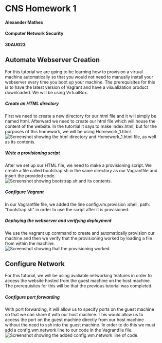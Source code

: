 # CNS Homework 1
#### Alexander Mathes
#### Computer Network Security
#### 30AUG23
## Automate Webserver Creation
For this tutorial we are going to be learning how to provision a virtual machine automatically so that you would not need to manually install your webserver every time you boot up your machine.  The prerequisites for this is to have the latest version of Vagrant and have a visualization product downloaded.  We will be using VirtualBox.
##### Create an HTML directory
First we need to create a new directory for our html file and it will simply be named html.  Afterward we need to create our html file which will house the content of the website.  In the tutortial it says to make index.html, but for the purposes of this homework, we will be using Homework_1.html.
![Screenshot showing the html directory and Homework_1.html file, as well as its contents.](https://github.com/RoboTurtle/CNS/assets/70544712/0ac19274-221e-409c-80ae-854b0f566274)

##### Write a provisioning script
After we set up our HTML file, we need to make a provisioning script.  We create a file called bootstrap.sh in the same directory as our Vagrantfile and insert the provided code.
![Screenshot showing bootstrap.sh and its contents.](https://github.com/RoboTurtle/CNS/assets/70544712/0ac768d0-18dd-41c7-9a4d-57c13e52cd96)

##### Configure Vagrant
In our Vagrantfile file, we added the line config.vm.provision :shell, path: "bootstrap.sh" in order to use the script after it is provisioned.
##### Deploying the webserver and verifying deployment
We use the vagrant up command to create and automatically provision our machine and then we verify that the provisioning worked by loading a file from within the machine.
![Screenshot showing that the provisioning worked.](https://github.com/RoboTurtle/CNS/assets/70544712/1e1b798a-4a43-475a-afe2-a5ddff15784b)

## Configure Network
For this tutorial, we will be using avaliable networking features in order to access the website hosted from the guest machine on the host machine.  
The prerequisites for this will be that the previous tutorial was completed.
##### Configure port forwarding
With port forwarding, it will allow us to specify ports on the guest machine so that we can share it with our host machine.  This would allow us to access the port on the guest machine directly from our host machine without the need to ssh into the guest machine.  In order to do this we must add a config.wm.network line to our code in the Vagrantfile file.
![Screenshot showing the added config.wm.network line of code.](https://github.com/RoboTurtle/CNS/assets/70544712/65817dfa-f28b-4372-b957-32723e33bcfd)



